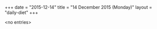 +++
date = "2015-12-14"
title = "14 December 2015 (Monday)"
layout = "daily-diet"
+++


\<no entries\>

